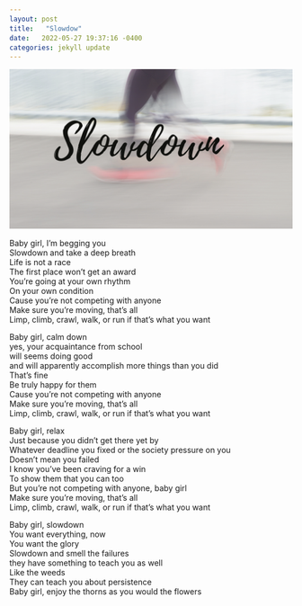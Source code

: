 ```yaml
---
layout: post
title:   "Slowdow"
date:   2022-05-27 19:37:16 -0400
categories: jekyll update
---
```

		
  <p> <img src="/assets/img/slow.png"/> </p>

<p>Baby girl, I’m begging you <br>
Slowdown and take a deep breath <br>
Life is not a race<br>
The first place won’t get an award <br>
You’re going at your own rhythm <br>
On your own condition <br>
Cause you’re not competing with anyone <br>
Make sure you’re moving, that’s all<br>
Limp, climb, crawl, walk, or run if that’s what you want <br></p>

<p> Baby girl, calm down <br> 
yes, your acquaintance from school <br>
will seems doing good <br>
and will apparently accomplish more things than you did <br>
That’s fine <br>
Be truly happy for them <br>
Cause you’re not competing with anyone <br>
Make sure you’re moving, that’s all<br>
Limp, climb, crawl, walk, or run if that’s what you want <br></p>

<p> Baby girl, relax <br>
Just because you didn’t get there yet by <br>
Whatever deadline you fixed or the society pressure on you<br>
Doesn’t mean you failed <br>
I know you’ve been craving for a win <br>
To show them that you can too <br>
But you’re not competing with anyone, baby girl<br>
Make sure you’re moving, that’s all<br>
Limp, climb, crawl, walk, or run if that’s what you want <br></p>

<p> Baby girl, slowdown <br>
You want everything, now <br>
You want the glory<br>
Slowdown and smell the failures <br>
 they have something to teach you as well<br>
Like the weeds <br>
They can teach you about persistence<br>
Baby girl, enjoy the thorns as you would the flowers<br></p>






